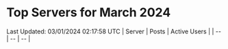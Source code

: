 # Top Servers for March 2024
Last Updated: 03/01/2024 02:17:58 UTC
| Server | Posts | Active Users |
| -- | -- | -- |
